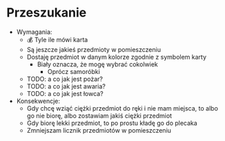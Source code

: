 # Przeszukanie

- Wymagania:
    - :moneybag: Tyle ile mówi karta 
    - Są jeszcze jakieś przedmioty w pomieszczeniu
    - Dostaję przedmiot w danym kolorze zgodnie z symbolem karty
        - Biały oznacza, że mogę wybrać cokolwiek
            - Oprócz samoróbki 
    - TODO: a co jak jest pożar?
    - TODO: a co jak jest awaria?
    - TODO: a co jak jest łowca?
- Konsekwencje:
    - Gdy chcę wziąć ciężki przedmiot do ręki i nie mam miejsca, to albo go nie biorę, albo zostawiam jakiś ciężki przedmiot
    - Gdy biorę lekki przedmiot, to po prostu kładę go do plecaka
    - Zmniejszam licznik przedmiotów w pomieszczeniu
